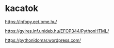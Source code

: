 # kacatok
https://infopy.eet.bme.hu/


https://gyires.inf.unideb.hu/EFOP344/PythonHTML/


https://pythonidomar.wordpress.com/
